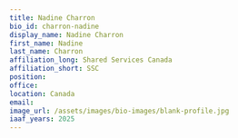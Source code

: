 ```yaml
---
title: Nadine Charron
bio_id: charron-nadine
display_name: Nadine Charron
first_name: Nadine
last_name: Charron
affiliation_long: Shared Services Canada
affiliation_short: SSC
position: 
office: 
location: Canada
email: 
image_url: /assets/images/bio-images/blank-profile.jpg
iaaf_years: 2025
---
```


